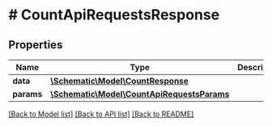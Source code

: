 # # CountApiRequestsResponse

## Properties

Name | Type | Description | Notes
------------ | ------------- | ------------- | -------------
**data** | [**\Schematic\Model\CountResponse**](CountResponse.md) |  |
**params** | [**\Schematic\Model\CountApiRequestsParams**](CountApiRequestsParams.md) |  |

[[Back to Model list]](../../README.md#models) [[Back to API list]](../../README.md#endpoints) [[Back to README]](../../README.md)
